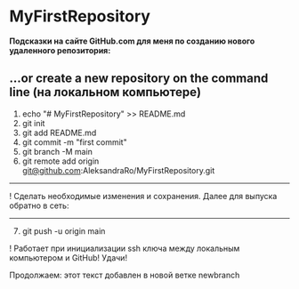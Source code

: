 ﻿# MyFirstRepository

**Подсказки на сайте GitHub.com для меня по созданию нового удаленного репозитория:**

## …or create a new repository on the command line (на локальном компьютере)

1. echo "# MyFirstRepository" >> README.md
2. git init
3. git add README.md
4. git commit -m "first commit"
5. git branch -M main
6. git remote add origin git@github.com:AleksandraRo/MyFirstRepository.git
___
! Сделать необходимые изменения и сохранения. Далее для выпуска обратно в сеть:
_____
7. git push -u origin main

! Работает при инициализации ssh ключа между локальным компьютером и GitHub!
   Удачи!


Продолжаем: этот текст добавлен в новой ветке newbranch

